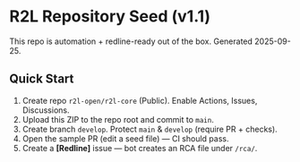 # R2L Repository Seed (v1.1)
This repo is automation + redline-ready out of the box. Generated 2025-09-25.

## Quick Start
1) Create repo `r2l-open/r2l-core` (Public). Enable Actions, Issues, Discussions.
2) Upload this ZIP to the repo root and commit to `main`.
3) Create branch `develop`. Protect `main` & `develop` (require PR + checks).
4) Open the sample PR (edit a seed file) — CI should pass.
5) Create a **[Redline]** issue — bot creates an RCA file under `/rca/`.
